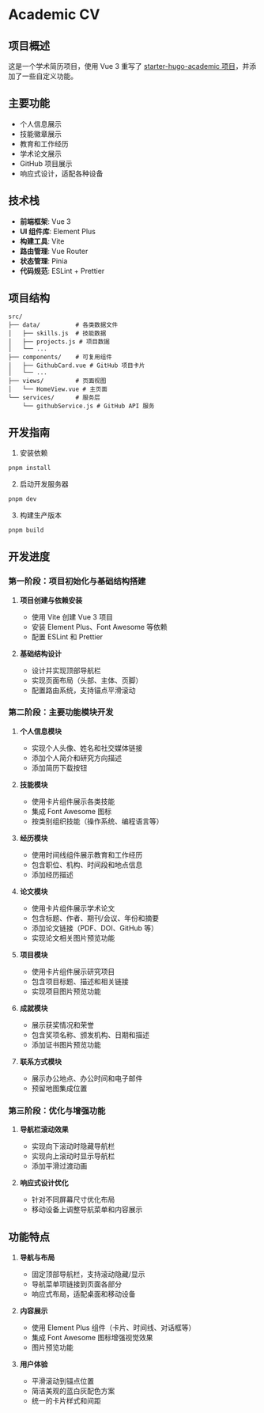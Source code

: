 # Academic CV

## 项目概述

这是一个学术简历项目，使用 Vue 3 重写了 [starter-hugo-academic 项目](https://github.com/BellmanTimeHut/starter-hugo-academic)，并添加了一些自定义功能。

## 主要功能

- 个人信息展示
- 技能徽章展示
- 教育和工作经历
- 学术论文展示
- GitHub 项目展示
- 响应式设计，适配各种设备

## 技术栈

- **前端框架**: Vue 3
- **UI 组件库**: Element Plus
- **构建工具**: Vite
- **路由管理**: Vue Router
- **状态管理**: Pinia
- **代码规范**: ESLint + Prettier

## 项目结构

```
src/
├── data/          # 各类数据文件
│   ├── skills.js  # 技能数据
│   ├── projects.js # 项目数据
│   └── ...
├── components/    # 可复用组件
│   ├── GithubCard.vue # GitHub 项目卡片
│   └── ...
├── views/         # 页面视图
│   └── HomeView.vue # 主页面
└── services/      # 服务层
    └── githubService.js # GitHub API 服务
```

## 开发指南

1. 安装依赖

```bash
pnpm install
```

2. 启动开发服务器

```bash
pnpm dev
```

3. 构建生产版本

```bash
pnpm build
```

## 开发进度

### 第一阶段：项目初始化与基础结构搭建

1. **项目创建与依赖安装**

   - 使用 Vite 创建 Vue 3 项目
   - 安装 Element Plus、Font Awesome 等依赖
   - 配置 ESLint 和 Prettier
2. **基础结构设计**

   - 设计并实现顶部导航栏
   - 实现页面布局（头部、主体、页脚）
   - 配置路由系统，支持锚点平滑滚动

### 第二阶段：主要功能模块开发

1. **个人信息模块**

   - 实现个人头像、姓名和社交媒体链接
   - 添加个人简介和研究方向描述
   - 添加简历下载按钮
2. **技能模块**

   - 使用卡片组件展示各类技能
   - 集成 Font Awesome 图标
   - 按类别组织技能（操作系统、编程语言等）
3. **经历模块**

   - 使用时间线组件展示教育和工作经历
   - 包含职位、机构、时间段和地点信息
   - 添加经历描述
4. **论文模块**

   - 使用卡片组件展示学术论文
   - 包含标题、作者、期刊/会议、年份和摘要
   - 添加论文链接（PDF、DOI、GitHub 等）
   - 实现论文相关图片预览功能
5. **项目模块**

   - 使用卡片组件展示研究项目
   - 包含项目标题、描述和相关链接
   - 实现项目图片预览功能
6. **成就模块**

   - 展示获奖情况和荣誉
   - 包含奖项名称、颁发机构、日期和描述
   - 添加证书图片预览功能
7. **联系方式模块**

   - 展示办公地点、办公时间和电子邮件
   - 预留地图集成位置

### 第三阶段：优化与增强功能

1. **导航栏滚动效果**

   - 实现向下滚动时隐藏导航栏
   - 实现向上滚动时显示导航栏
   - 添加平滑过渡动画
2. **响应式设计优化**

   - 针对不同屏幕尺寸优化布局
   - 移动设备上调整导航菜单和内容展示

## 功能特点

1. **导航与布局**

   - 固定顶部导航栏，支持滚动隐藏/显示
   - 导航菜单项链接到页面各部分
   - 响应式布局，适配桌面和移动设备
2. **内容展示**

   - 使用 Element Plus 组件（卡片、时间线、对话框等）
   - 集成 Font Awesome 图标增强视觉效果
   - 图片预览功能
3. **用户体验**

   - 平滑滚动到锚点位置
   - 简洁美观的蓝白灰配色方案
   - 统一的卡片样式和间距
